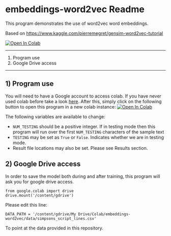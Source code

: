 # embeddings-word2vec Readme
This program demonstrates the use of word2vec word embeddings. 

Based on <a href="https://www.kaggle.com/pierremegret/gensim-word2vec-tutorial">https://www.kaggle.com/pierremegret/gensim-word2vec-tutorial</a>

<a href="https://colab.research.google.com/github/fmcooper/embeddings-word2vec/blob/master/embeddings-word2vec.ipynb">
  <img src="https://colab.research.google.com/assets/colab-badge.svg" alt="Open In Colab"/>
</a>

******************************

1) Program use
2) Google Drive access

******************************

## 1) Program use

You will need to have a Google account to access colab. If you have never used colab before take a look <a href="https://colab.research.google.com/notebooks/welcome.ipynb">here</a>. After this, simply click on the following button to open this program in a new colab instance: 
<a href="https://colab.research.google.com/github/fmcooper/embeddings-word2vec/blob/master/embeddings-word2vec.ipynb">
  <img src="https://colab.research.google.com/assets/colab-badge.svg" alt="Open In Colab"/>
</a>

The following variables are available to change: 
* ``NUM_TESTING`` should be a positive integer. If in testing mode then this program will run over the first ``NUM_TESTING`` characters of the sample text
* ``TESTING`` may be set as ``True`` or ``False``. Indicates whether we are in testing mode. 
* Result file locations may also be set. Please see Results section.


## 2) Google Drive access

In order to save the model both during and after training, this program will ask you for google drive access. 

```
from google.colab import drive
drive.mount('/content/gdrive')
```

Please edit this line:

```
DATA_PATH = '/content/gdrive/My Drive/Colab/embeddings-word2vec/data/simpsons_script_lines.csv'
```

To point at the data provided in this repository.
